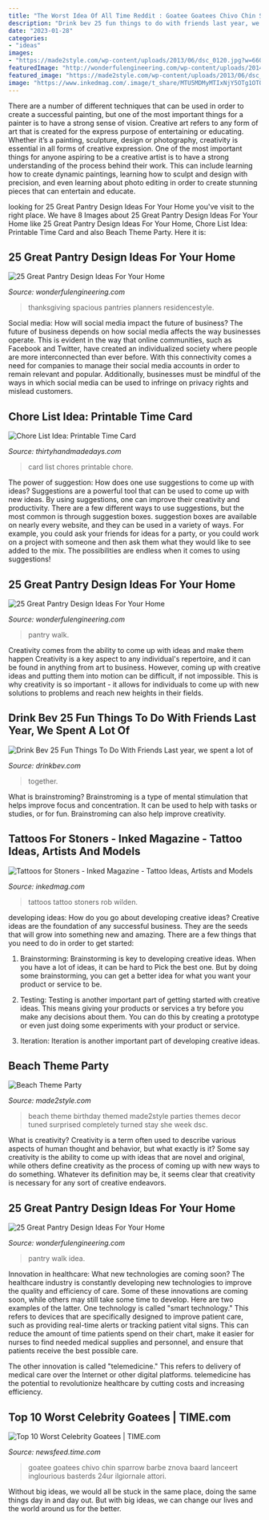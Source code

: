 ```yaml
---
title: "The Worst Idea Of All Time Reddit : Goatee Goatees Chivo Chin Sparrow Barbe Znova Baard Lanceert Inglourious Basterds 24ur Ilgiornale Attori"
description: "Drink bev 25 fun things to do with friends last year, we spent a lot of"
date: "2023-01-28"
categories:
- "ideas"
images:
- "https://made2style.com/wp-content/uploads/2013/06/dsc_0120.jpg?w=660"
featuredImage: "http://wonderfulengineering.com/wp-content/uploads/2014/09/25-walk-in-pantry-ideas-2.jpg"
featured_image: "https://made2style.com/wp-content/uploads/2013/06/dsc_0120.jpg?w=660"
image: "https://www.inkedmag.com/.image/t_share/MTU5MDMyMTIxNjY5OTg1OTQx/rob-wildenleaderr.gif"
---
```



There are a number of different techniques that can be used in order to create a successful painting, but one of the most important things for a painter is to have a strong sense of vision.
Creative art refers to any form of art that is created for the express purpose of entertaining or educating. Whether it’s a painting, sculpture, design or photography, creativity is essential in all forms of creative expression. One of the most important things for anyone aspiring to be a creative artist is to have a strong understanding of the process behind their work. This can include learning how to create dynamic paintings, learning how to sculpt and design with precision, and even learning about photo editing in order to create stunning pieces that can entertain and educate.

	

		
looking for 25 Great Pantry Design Ideas For Your Home you've visit to the right place. We have 8 Images about 25 Great Pantry Design Ideas For Your Home like 25 Great Pantry Design Ideas For Your Home, Chore List Idea: Printable Time Card and also Beach Theme Party. Here it is:
		
    
## 25 Great Pantry Design Ideas For Your Home

<img loading=lazy src="https://wonderfulengineering.com/wp-content/uploads/2014/09/25-walk-in-pantry-ideas-1.jpg" onerror="this.onerror=null;this.src='https://tse3.mm.bing.net/th?id=OIP.7f9H6a_7L3y-kJSwjPEAggHaJ3&amp;pid=15.1';" alt="25 Great Pantry Design Ideas For Your Home">

_Source: wonderfulengineering.com_

>thanksgiving spacious pantries planners residencestyle. 

	

Social media: How will social media impact the future of business?
The future of business depends on how social media affects the way businesses operate. This is evident in the way that online communities, such as Facebook and Twitter, have created an individualized society where people are more interconnected than ever before. With this connectivity comes a need for companies to manage their social media accounts in order to remain relevant and popular. Additionally, businesses must be mindful of the ways in which social media can be used to infringe on privacy rights and mislead customers.

    
## Chore List Idea: Printable Time Card

<img loading=lazy src="https://www.thirtyhandmadedays.com/wp-content/uploads/2019/02/timecardfb.jpg" onerror="this.onerror=null;this.src='https://tse4.mm.bing.net/th?id=OIP.5hY_Pw9QsC0h2_DtenyUxwHaD4&amp;pid=15.1';" alt="Chore List Idea: Printable Time Card">

_Source: thirtyhandmadedays.com_

>card list chores printable chore. 

	

The power of suggestion: How does one use suggestions to come up with ideas?
Suggestions are a powerful tool that can be used to come up with new ideas. By using suggestions, one can improve their creativity and productivity. There are a few different ways to use suggestions, but the most common is through suggestion boxes. suggestion boxes are available on nearly every website, and they can be used in a variety of ways. For example, you could ask your friends for ideas for a party, or you could work on a project with someone and then ask them what they would like to see added to the mix. The possibilities are endless when it comes to using suggestions!

    
## 25 Great Pantry Design Ideas For Your Home

<img loading=lazy src="http://wonderfulengineering.com/wp-content/uploads/2014/09/25-walk-in-pantry-ideas-16.jpg" onerror="this.onerror=null;this.src='https://tse1.mm.bing.net/th?id=OIP.QISFkNq1san-8wcGMChoAwHaLG&amp;pid=15.1';" alt="25 Great Pantry Design Ideas For Your Home">

_Source: wonderfulengineering.com_

>pantry walk. 

	

Creativity comes from the ability to come up with ideas and make them happen
Creativity is a key aspect to any individual's repertoire, and it can be found in anything from art to business. However, coming up with creative ideas and putting them into motion can be difficult, if not impossible. This is why creativity is so important - it allows for individuals to come up with new solutions to problems and reach new heights in their fields.

    
## Drink Bev 25 Fun Things To Do With Friends Last Year, We Spent A Lot Of

<img loading=lazy src="http://cdn.shopify.com/s/files/1/3001/0772/articles/1F1A7019FINALedit_190f7ac9-4422-417e-82f7-45e2dd8a3265_1200x1200.jpg?v=1626516401" onerror="this.onerror=null;this.src='https://tse2.mm.bing.net/th?id=OIP.BAhlWcRvw4Nd1nGRJGeAzQHaE8&amp;pid=15.1';" alt="Drink Bev 25 Fun Things To Do With Friends Last year, we spent a lot of">

_Source: drinkbev.com_

>together. 

	

What is brainstroming?
Brainstroming is a type of mental stimulation that helps improve focus and concentration. It can be used to help with tasks or studies, or for fun. Brainstroming can also help improve creativity.

    
## Tattoos For Stoners - Inked Magazine - Tattoo Ideas, Artists And Models

<img loading=lazy src="https://www.inkedmag.com/.image/t_share/MTU5MDMyMTIxNjY5OTg1OTQx/rob-wildenleaderr.gif" onerror="this.onerror=null;this.src='https://tse4.mm.bing.net/th?id=OIP.7GYofHfgM8YUzWLAbje6mgHaHa&amp;pid=15.1';" alt="Tattoos for Stoners - Inked Magazine - Tattoo Ideas, Artists and Models">

_Source: inkedmag.com_

>tattoos tattoo stoners rob wilden. 

	

developing ideas: How do you go about developing creative ideas?
Creative ideas are the foundation of any successful business. They are the seeds that will grow into something new and amazing. There are a few things that you need to do in order to get started:
1. Brainstorming: Brainstorming is key to developing creative ideas. When you have a lot of ideas, it can be hard to Pick the best one. But by doing some brainstorming, you can get a better idea for what you want your product or service to be.

2. Testing: Testing is another important part of getting started with creative ideas. This means giving your products or services a try before you make any decisions about them. You can do this by creating a prototype or even just doing some experiments with your product or service.

3. Iteration: Iteration is another important part of developing creative ideas.

    
## Beach Theme Party

<img loading=lazy src="https://made2style.com/wp-content/uploads/2013/06/dsc_0120.jpg?w=660" onerror="this.onerror=null;this.src='https://tse3.mm.bing.net/th?id=OIP.qkGK_6RTHOr5g90o-ZIdlQHaFL&amp;pid=15.1';" alt="Beach Theme Party">

_Source: made2style.com_

>beach theme birthday themed made2style parties themes decor tuned surprised completely turned stay she week dsc. 

	

What is creativity?
Creativity is a term often used to describe various aspects of human thought and behavior, but what exactly is it? Some say creativity is the ability to come up with ideas that are novel and original, while others define creativity as the process of coming up with new ways to do something. Whatever its definition may be, it seems clear that creativity is necessary for any sort of creative endeavors.

    
## 25 Great Pantry Design Ideas For Your Home

<img loading=lazy src="http://wonderfulengineering.com/wp-content/uploads/2014/09/25-walk-in-pantry-ideas-2.jpg" onerror="this.onerror=null;this.src='https://tse3.mm.bing.net/th?id=OIP.EezsRDMdD8G7iPmY4jfixgHaJ3&amp;pid=15.1';" alt="25 Great Pantry Design Ideas For Your Home">

_Source: wonderfulengineering.com_

>pantry walk idea. 

	

Innovation in healthcare: What new technologies are coming soon?
The healthcare industry is constantly developing new technologies to improve the quality and efficiency of care. Some of these innovations are coming soon, while others may still take some time to develop. Here are two examples of the latter. 
One technology is called "smart technology." This refers to devices that are specifically designed to improve patient care, such as providing real-time alerts or tracking patient vital signs. This can reduce the amount of time patients spend on their chart, make it easier for nurses to find needed medical supplies and personnel, and ensure that patients receive the best possible care. 

The other innovation is called "telemedicine." This refers to delivery of medical care over the Internet or other digital platforms. telemedicine has the potential to revolutionize healthcare by cutting costs and increasing efficiency.

    
## Top 10 Worst Celebrity Goatees | TIME.com

<img loading=lazy src="https://newsfeed.time.com/wp-content/uploads/sites/9/2010/08/42-23689457.jpg?w=734" onerror="this.onerror=null;this.src='https://tse3.mm.bing.net/th?id=OIP.1x0A_xmb22F6U-oeWXe2wQHaKU&amp;pid=15.1';" alt="Top 10 Worst Celebrity Goatees | TIME.com">

_Source: newsfeed.time.com_

>goatee goatees chivo chin sparrow barbe znova baard lanceert inglourious basterds 24ur ilgiornale attori. 

	

Without big ideas, we would all be stuck in the same place, doing the same things day in and day out. But with big ideas, we can change our lives and the world around us for the better.

